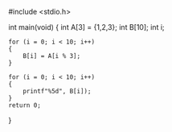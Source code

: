 #include <stdio.h>

int main(void)
{
    int A[3] = {1,2,3};
    int B[10];
    int i;
    
    for (i = 0; i < 10; i++)
    {
        B[i] = A[i % 3];
    }
    
    for (i = 0; i < 10; i++)
    {
        printf"%5d", B[i]);
    }
    return 0;
}
